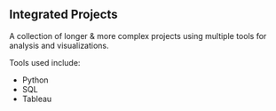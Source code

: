 ## Integrated Projects

A collection of longer & more complex projects using multiple tools for analysis and visualizations. 

Tools used include:
- Python
- SQL
- Tableau
